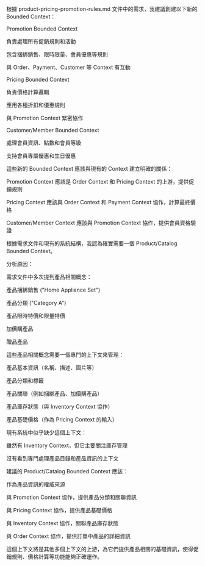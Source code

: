 根據 product-pricing-promotion-rules.md 文件中的需求，我建議創建以下新的 Bounded Context：

Promotion Bounded Context

負責處理所有促銷規則和活動

包含捆綁銷售、限時限量、會員優惠等規則

與 Order、Payment、Customer 等 Context 有互動

Pricing Bounded Context

負責價格計算邏輯

應用各種折扣和優惠規則

與 Promotion Context 緊密協作

Customer/Member Bounded Context

處理會員資訊、點數和會員等級

支持會員專屬優惠和生日優惠

這些新的 Bounded Context 應該與現有的 Context 建立明確的關係：

Promotion Context 應該是 Order Context 和 Pricing Context 的上游，提供促銷規則

Pricing Context 應該與 Order Context 和 Payment Context 協作，計算最終價格

Customer/Member Context 應該與 Promotion Context 協作，提供會員資格驗證

根據需求文件和現有的系統結構，我認為確實需要一個 Product/Catalog Bounded Context。

分析原因：

需求文件中多次提到產品相關概念：

產品捆綁銷售 ("Home Appliance Set")

產品分類 ("Category A")

產品限時特價和限量特價

加價購產品

贈品產品

這些產品相關概念需要一個專門的上下文來管理：

產品基本資訊（名稱、描述、圖片等）

產品分類和標籤

產品關聯（例如捆綁產品、加價購產品）

產品庫存狀態（與 Inventory Context 協作）

產品基礎價格（作為 Pricing Context 的輸入）

現有系統中似乎缺少這個上下文：

雖然有 Inventory Context，但它主要關注庫存管理

沒有看到專門處理產品目錄和產品資訊的上下文

建議的 Product/Catalog Bounded Context 應該：

作為產品資訊的權威來源

與 Promotion Context 協作，提供產品分類和關聯資訊

與 Pricing Context 協作，提供產品基礎價格

與 Inventory Context 協作，關聯產品庫存狀態

與 Order Context 協作，提供訂單中產品的詳細資訊

這個上下文將是其他多個上下文的上游，為它們提供產品相關的基礎資訊，使得促銷規則、價格計算等功能能夠正確運作。